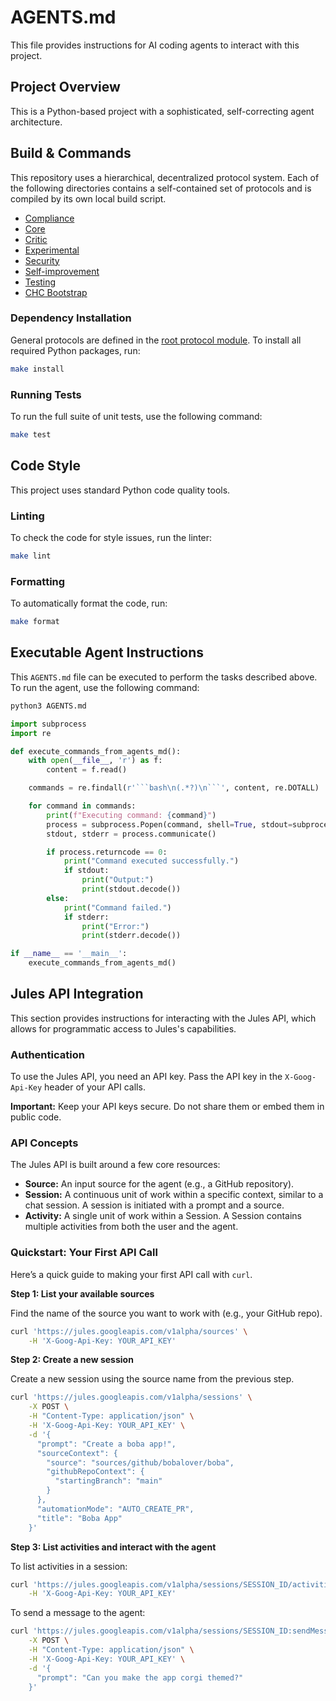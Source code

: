 # AGENTS.md

This file provides instructions for AI coding agents to interact with this project.

## Project Overview

This is a Python-based project with a sophisticated, self-correcting agent architecture.

## Build & Commands

This repository uses a hierarchical, decentralized protocol system. Each of the following directories contains a self-contained set of protocols and is compiled by its own local build script.
- [Compliance](protocols/compliance/AGENTS.md)
- [Core](protocols/core/AGENTS.md)
- [Critic](protocols/critic/AGENTS.md)
- [Experimental](protocols/experimental/AGENTS.md)
- [Security](protocols/security/AGENTS.md)
- [Self-improvement](protocols/self_improvement/AGENTS.md)
- [Testing](protocols/testing/AGENTS.md)
- [CHC Bootstrap](protocols/chc_protocols/bootstrap/README.md)

### Dependency Installation

General protocols are defined in the [root protocol module](./protocols/AGENTS.md).
To install all required Python packages, run:
```bash
make install
```

### Running Tests

To run the full suite of unit tests, use the following command:
```bash
make test
```

## Code Style

This project uses standard Python code quality tools.

### Linting

To check the code for style issues, run the linter:
```bash
make lint
```

### Formatting

To automatically format the code, run:
```bash
make format
```

## Executable Agent Instructions

This `AGENTS.md` file can be executed to perform the tasks described above. To run the agent, use the following command:

```bash
python3 AGENTS.md
```

```python
import subprocess
import re

def execute_commands_from_agents_md():
    with open(__file__, 'r') as f:
        content = f.read()

    commands = re.findall(r'```bash\n(.*?)\n```', content, re.DOTALL)

    for command in commands:
        print(f"Executing command: {command}")
        process = subprocess.Popen(command, shell=True, stdout=subprocess.PIPE, stderr=subprocess.PIPE)
        stdout, stderr = process.communicate()

        if process.returncode == 0:
            print("Command executed successfully.")
            if stdout:
                print("Output:")
                print(stdout.decode())
        else:
            print("Command failed.")
            if stderr:
                print("Error:")
                print(stderr.decode())

if __name__ == '__main__':
    execute_commands_from_agents_md()
```

## Jules API Integration

This section provides instructions for interacting with the Jules API, which allows for programmatic access to Jules's capabilities.

### Authentication

To use the Jules API, you need an API key. Pass the API key in the `X-Goog-Api-Key` header of your API calls.

**Important:** Keep your API keys secure. Do not share them or embed them in public code.

### API Concepts

The Jules API is built around a few core resources:

*   **Source:** An input source for the agent (e.g., a GitHub repository).
*   **Session:** A continuous unit of work within a specific context, similar to a chat session. A session is initiated with a prompt and a source.
*   **Activity:** A single unit of work within a Session. A Session contains multiple activities from both the user and the agent.

### Quickstart: Your First API Call

Here’s a quick guide to making your first API call with `curl`.

**Step 1: List your available sources**

Find the name of the source you want to work with (e.g., your GitHub repo).

```bash
curl 'https://jules.googleapis.com/v1alpha/sources' \
    -H 'X-Goog-Api-Key: YOUR_API_KEY'
```

**Step 2: Create a new session**

Create a new session using the source name from the previous step.

```bash
curl 'https://jules.googleapis.com/v1alpha/sessions' \
    -X POST \
    -H "Content-Type: application/json" \
    -H 'X-Goog-Api-Key: YOUR_API_KEY' \
    -d '{
      "prompt": "Create a boba app!",
      "sourceContext": {
        "source": "sources/github/bobalover/boba",
        "githubRepoContext": {
          "startingBranch": "main"
        }
      },
      "automationMode": "AUTO_CREATE_PR",
      "title": "Boba App"
    }'
```

**Step 3: List activities and interact with the agent**

To list activities in a session:

```bash
curl 'https://jules.googleapis.com/v1alpha/sessions/SESSION_ID/activities?pageSize=30' \
    -H 'X-Goog-Api-Key: YOUR_API_KEY'
```

To send a message to the agent:

```bash
curl 'https://jules.googleapis.com/v1alpha/sessions/SESSION_ID:sendMessage' \
    -X POST \
    -H "Content-Type: application/json" \
    -H 'X-Goog-Api-Key: YOUR_API_KEY' \
    -d '{
      "prompt": "Can you make the app corgi themed?"
    }'
```

